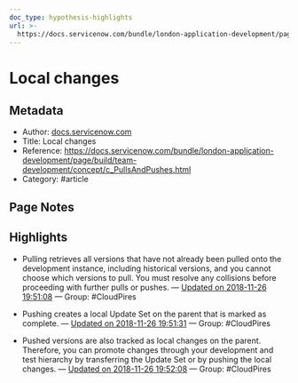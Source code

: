 ```yaml
---
doc_type: hypothesis-highlights
url: >-
  https://docs.servicenow.com/bundle/london-application-development/page/build/team-development/concept/c_PullsAndPushes.html
---
```


# Local changes

## Metadata
- Author: [docs.servicenow.com]()
- Title: Local changes
- Reference: https://docs.servicenow.com/bundle/london-application-development/page/build/team-development/concept/c_PullsAndPushes.html
- Category: #article

## Page Notes
## Highlights
- Pulling retrieves all versions that have not already been pulled onto the development instance, including historical versions, and you cannot choose which versions to pull. You must resolve any collisions before proceeding with further pulls or pushes. — [Updated on 2018-11-26 19:51:08](https://hyp.is/hx4c4vHeEei3wUP0AWN74w/docs.servicenow.com/bundle/london-application-development/page/build/team-development/concept/c_PullsAndPushes.html) — Group: #CloudPires

- Pushing creates a local Update Set on the parent that is marked as complete. — [Updated on 2018-11-26 19:51:31](https://hyp.is/lNxOivHeEeiPpH_DhXs--A/docs.servicenow.com/bundle/london-application-development/page/build/team-development/concept/c_PullsAndPushes.html) — Group: #CloudPires

- Pushed versions are also tracked as local changes on the parent. Therefore, you can promote changes through your development and test hierarchy by transferring the Update Set or by pushing the local changes.  — [Updated on 2018-11-26 19:52:08](https://hyp.is/quXvnPHeEeipJSflWrHToQ/docs.servicenow.com/bundle/london-application-development/page/build/team-development/concept/c_PullsAndPushes.html) — Group: #CloudPires



